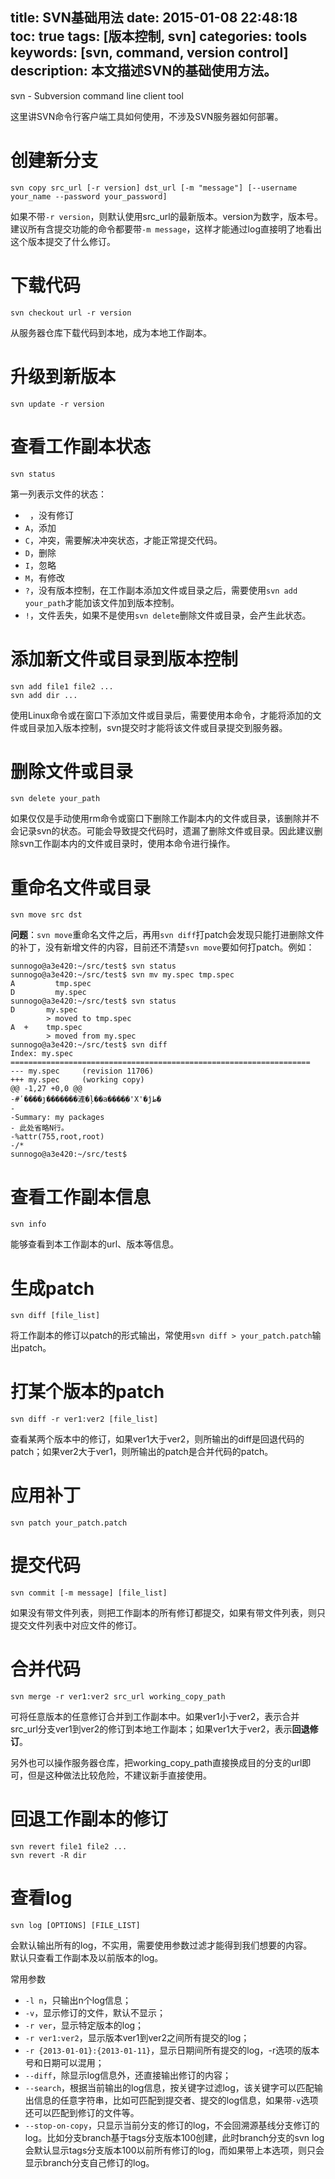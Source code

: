 title: SVN基础用法
date: 2015-01-08 22:48:18
toc: true
tags: [版本控制, svn]
categories: tools
keywords: [svn, command, version control]
description: 本文描述SVN的基础使用方法。
---

svn - Subversion command line client tool

这里讲SVN命令行客户端工具如何使用，不涉及SVN服务器如何部署。

# 创建新分支 #

```
svn copy src_url [-r version] dst_url [-m "message"] [--username your_name --password your_password]
```

如果不带`-r version`，则默认使用src_url的最新版本。version为数字，版本号。  
建议所有含提交功能的命令都要带`-m message`，这样才能通过log直接明了地看出这个版本提交了什么修订。

# 下载代码 #
```
svn checkout url -r version
```

从服务器仓库下载代码到本地，成为本地工作副本。

<!--more-->

# 升级到新版本 #
```
svn update -r version
```

# 查看工作副本状态 #
```
svn status
```

第一列表示文件的状态：

* ` `，没有修订
* `A`，添加
* `C`，冲突，需要解决冲突状态，才能正常提交代码。
* `D`，删除
* `I`，忽略
* `M`，有修改
* `?`，没有版本控制，在工作副本添加文件或目录之后，需要使用`svn add your_path`才能加该文件加到版本控制。
* `!`，文件丢失，如果不是使用`svn delete`删除文件或目录，会产生此状态。

# 添加新文件或目录到版本控制 #
```
svn add file1 file2 ...
svn add dir ...  
```

使用Linux命令或在窗口下添加文件或目录后，需要使用本命令，才能将添加的文件或目录加入版本控制，svn提交时才能将该文件或目录提交到服务器。  

# 删除文件或目录 #
```
svn delete your_path
```

如果仅仅是手动使用rm命令或窗口下删除工作副本内的文件或目录，该删除并不会记录svn的状态。可能会导致提交代码时，遗漏了删除文件或目录。因此建议删除svn工作副本内的文件或目录时，使用本命令进行操作。

# 重命名文件或目录 #
```
svn move src dst
```

**问题**：`svn move`重命名文件之后，再用`svn diff`打patch会发现只能打进删除文件的补丁，没有新增文件的内容，目前还不清楚`svn move`要如何打patch。例如：

```
sunnogo@a3e420:~/src/test$ svn status
sunnogo@a3e420:~/src/test$ svn mv my.spec tmp.spec
A         tmp.spec
D         my.spec
sunnogo@a3e420:~/src/test$ svn status
D       my.spec
        > moved to tmp.spec
A  +    tmp.spec
        > moved from my.spec
sunnogo@a3e420:~/src/test$ svn diff
Index: my.spec
===================================================================
--- my.spec     (revision 11706)
+++ my.spec     (working copy)
@@ -1,27 +0,0 @@
-#ʹ����ȷ�������滻�ļ��а����ַ�'X'�ĵط�
-
-Summary: my packages
- 此处省略N行。
-%attr(755,root,root)
-/*
sunnogo@a3e420:~/src/test$ 

```


# 查看工作副本信息 #
```
svn info
```

能够查看到本工作副本的url、版本等信息。

# 生成patch #
```
svn diff [file_list]
```

将工作副本的修订以patch的形式输出，常使用`svn diff > your_patch.patch`输出patch。

# 打某个版本的patch #
```
svn diff -r ver1:ver2 [file_list]
```

查看某两个版本中的修订，如果ver1大于ver2，则所输出的diff是回退代码的patch；如果ver2大于ver1，则所输出的patch是合并代码的patch。

# 应用补丁 #
```
svn patch your_patch.patch
```

# 提交代码 #
```
svn commit [-m message] [file_list]
```

如果没有带文件列表，则把工作副本的所有修订都提交，如果有带文件列表，则只提交文件列表中对应文件的修订。

# 合并代码 #
```
svn merge -r ver1:ver2 src_url working_copy_path
```

可将任意版本的任意修订合并到工作副本中。如果ver1小于ver2，表示合并src_url分支ver1到ver2的修订到本地工作副本；如果ver1大于ver2，表示**回退修订**。

另外也可以操作服务器仓库，把working_copy_path直接换成目的分支的url即可，但是这种做法比较危险，不建议新手直接使用。

# 回退工作副本的修订 #
```
svn revert file1 file2 ...
svn revert -R dir
```

# 查看log #
```
svn log [OPTIONS] [FILE_LIST]
```

会默认输出所有的log，不实用，需要使用参数过滤才能得到我们想要的内容。  
默认只查看工作副本及以前版本的log。

常用参数

* `-l n`，只输出n个log信息；
* `-v`，显示修订的文件，默认不显示；
* `-r ver`，显示特定版本的log；
* `-r ver1:ver2`，显示版本ver1到ver2之间所有提交的log；
* `-r {2013-01-01}:{2013-01-11}`，显示日期间所有提交的log，-r选项的版本号和日期可以混用；
* `--diff`，除显示log信息外，还直接输出修订的内容；
* `--search`，根据当前输出的log信息，按关键字过滤log，该关键字可以匹配输出信息的任意字符串，比如可匹配到提交者、提交的log信息，如果带`-v`选项还可以匹配到修订的文件等。
* `--stop-on-copy`，只显示当前分支的修订的log，不会回溯源基线分支修订的log。比如分支branch基于tags分支版本100创建，此时branch分支的svn log会默认显示tags分支版本100以前所有修订的log，而如果带上本选项，则只会显示branch分支自己修订的log。


